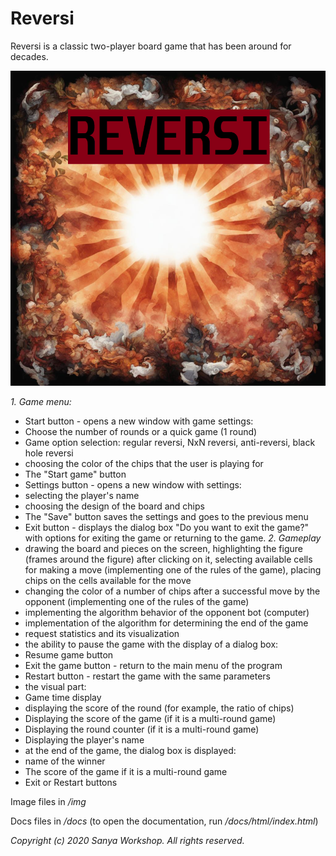 # Reversi
Reversi is a classic two-player board game that has been around for decades.

![menu3.png](img%2Fmenu3.png)

*1. Game menu:*
- Start button - opens a new window with game settings:
- Choose the number of rounds or a quick game (1 round)
- Game option selection: regular reversi, NxN reversi, anti-reversi, black hole reversi
- choosing the color of the chips that the user is playing for
- The "Start game" button
- Settings button - opens a new window with settings:
- selecting the player's name
- choosing the design of the board and chips
- The "Save" button saves the settings and goes to the previous menu
- Exit button - displays the dialog box "Do you want to exit the game?" with options for exiting the game or returning to the game.
*2. Gameplay*
- drawing the board and pieces on the screen, highlighting the figure (frames around the figure) after clicking on it, selecting available cells for making a move (implementing one of the rules of the game), placing chips on the cells available for the move
- changing the color of a number of chips after a successful move by the opponent (implementing one of the rules of the game)
- implementing the algorithm behavior of the opponent bot (computer)
- implementation of the algorithm for determining the end of the game
- request statistics and its visualization
- the ability to pause the game with the display of a dialog box:
- Resume game button
- Exit the game button - return to the main menu of the program
- Restart button - restart the game with the same parameters
- the visual part:
- Game time display
- displaying the score of the round (for example, the ratio of chips)
- Displaying the score of the game (if it is a multi-round game)
- Displaying the round counter (if it is a multi-round game)
- Displaying the player's name
- at the end of the game, the dialog box is displayed:
- name of the winner
- The score of the game if it is a multi-round game
- Exit or Restart buttons

Image files in */img*

Docs files in */docs* (to open the documentation, run */docs/html/index.html*)

*Copyright (c) 2020 Sanya Workshop.  All rights reserved.*

